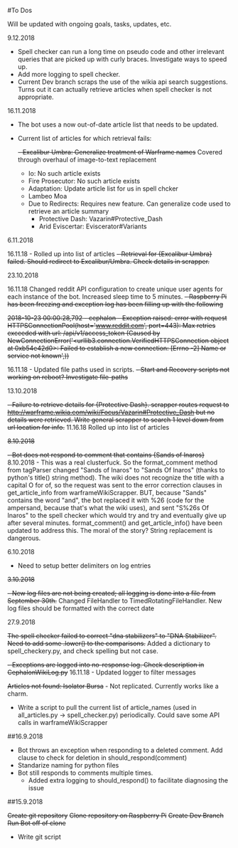 #To Dos

Will be updated with ongoing goals, tasks, updates, etc.

9.12.2018

- Spell checker can run a long time on pseudo code and other irrelevant queries that are picked up with curly braces.  Investigate ways to speed up.
- Add more logging to spell checker.
- Current Dev branch scraps the use of the wikia api search suggestions.  Turns out it can actually retrieve articles when spell checker is not appropriate.

16.11.2018

- The bot uses a now out-of-date article list that needs to be updated.
- Current list of articles for which retrieval fails:

  ~~- Excalibur Umbra:  Generalize treatment of Warframe names~~ Covered through overhaul of image-to-text replacement
  - Io:  No such article exists
  - Fire Prosecutor:  No such article exists
  - Adaptation:  Update article list for us in spell chcker
  - Lambeo Moa
  - Due to Redirects:  Requires new feature.  Can generalize code used to retrieve an article summary
    - Protective Dash: Vazarin#Protective_Dash
    - Arid Eviscertar:  Eviscerator#Variants
   

6.11.2018

16.11.18 - Rolled up into list of articles
~~- Retrieval for {Excalibur Umbra} failed.  Should redirect to Excalibur/Umbra.  Check details in scrapper.~~ 

23.10.2018

16.11.18 Changed reddit API configuration to create unique user agents for each instance of the bot. Increased sleep time to 5 minutes.
~~-  Raspberry Pi has been freezing and exception log has been filling up with the following~~

~~2018-10-23 00:00:28,792 - cephalon -  Exception raised:  error with request HTTPSConnectionPool(host='www.reddit.com', port=443): Max retries exceeded with url: /api/v1/access_token (Caused by NewConnectionError('<urllib3.connection.VerifiedHTTPSConnection object at 0xb54e42d0>: Failed to establish a new connection: [Errno -2] Name or service not known',))~~ 

16.11.18 - Updated file paths used in scripts.
~~- Start and Recovery scripts not working on reboot?  Investigate file-paths~~ 

13.10.2018

~~- Failure to retrieve details for {Protective Dash}.  scrapper routes request to http://warframe.wikia.com/wiki/Focus/Vazarin#Protective_Dash but no details were retrieved.  Write general scrapper to search 1 level down from url location for info.~~
11.16.18 Rolled up into list of articles


~~8.10.2018~~

~~- Bot does not respond to comment that contains {Sands of Inaros}~~ 
8.10.2018 - This was a real clusterfuck.  So the format_comment method from tagParser changed "Sands of Inaros" to "Sands Of Inaros" (thanks to python's title() string method).  The wiki does not recognize the title with a capital O for of, so the request was sent to the error correction clauses in get_article_info from warframeWikiScrapper.  BUT, because "Sands" contains the word "and", the bot replaced it with %26 (code for the ampersand, because that's what the wiki uses), and sent "S%26s Of Inaros" to the spell checker which would try and try and eventually give up after several minutes.  format_comment() and get_article_info() have been updated to address this.  The moral of the story?  String replacement is dangerous.


6.10.2018

- Need to setup better delimiters on log entries


~~3.10.2018~~

~~- New log files are not being created; all logging is done into a file from September 30th.~~ Changed FileHandler to TimedRotatingFileHandler.  New log files should be formatted with the correct date


27.9.2018

~~The spell checker failed to correct "dna stabilizers" to "DNA Stabilizer".  Need to add some .lower() to the comparisons.~~ Added a dictionary to spell_checkery.py, and check spelling but not case.

~~- Exceptions are logged into no-response log.  Check description in CephalonWikiLog.py~~ 
16.11.18 - Updated logger to filter messages

~~Articles not found:  Isolator Bursa~~ - Not replicated.  Currently works like a charm.

- Write a script to pull the current list of article_names (used in all_articles.py -> spell_checker.py) periodically.  Could save some API calls in warframeWikiScrapper


##16.9.2018

- Bot throws an exception when responding to a deleted comment.  Add clause to check for deletion in should_respond(comment)
- Standarize naming for python files
- Bot still responds to comments multiple times.  
  - Added extra logging to should_respond() to facilitate diagnosing the issue


##15.9.2018

~~Create git repository~~
~~Clone repository on Raspberry Pi~~
~~Create Dev Branch~~
~~Run Bot off of clone~~

- Write git script
